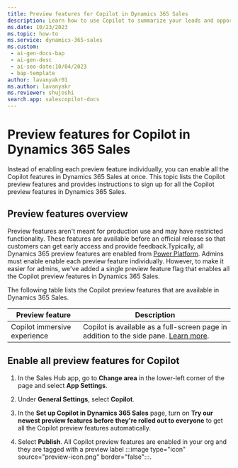 ```yaml
---
title: Preview features for Copilot in Dynamics 365 Sales
description: Learn how to use Copilot to summarize your leads and opportunities records, catch up on updates, prepare for meetings, and enrich your leads with data from different sources.
ms.date: 10/23/2023
ms.topic: how-to
ms.service: dynamics-365-sales
ms.custom:
 - ai-gen-docs-bap
 - ai-gen-desc
 - ai-seo-date:10/04/2023
 - bap-template
author: lavanyakr01
ms.author: lavanyakr
ms.reviewer: shujoshi
search.app: salescopilot-docs
---
```


# Preview features for Copilot in Dynamics 365 Sales

Instead of enabling each preview feature individually, you can enable all the Copilot features in Dynamics 365 Sales at once. This topic lists the Copilot preview features and provides instructions to sign up for all the Copilot preview features in Dynamics 365 Sales.

## Preview features overview

Preview features aren't meant for production use and may have restricted functionality. These features are available before an official release so that customers can get early access and provide feedback.Typically, all Dynamics 365 preview features are enabled from [Power Platform](/power-platform/admin/what-are-preview-features-how-do-i-enable-them). Admins must enable enable each preview feature individually. However, to make it easier for admins, we've added a single preview feature flag that enables all the Copilot preview features in Dynamics 365 Sales.

The following table lists the Copilot preview features that are available in Dynamics 365 Sales.

| Preview feature | Description |
|-----------------------|---------|
| Copilot immersive experience | Copilot is available as a full-screen page in addition to the side pane. [Learn more](use-sales-copilot.md#open-copilot-in-full-screen-view-preview). |


## Enable all preview features for Copilot 

1. In the Sales Hub app, go to **Change area** in the lower-left corner of the page and select **App Settings**.

1. Under **General Settings**, select **Copilot**.

1. In the **Set up Copilot in Dynamics 365 Sales** page, turn on **Try our newest preview features before they're rolled out to everyone** to get all the Copilot preview features automatically.

1. Select **Publish**.
    All Copilot preview features are enabled in your org and they are tagged with a preview label :::image type="icon" source="preview-icon.png" border="false":::.